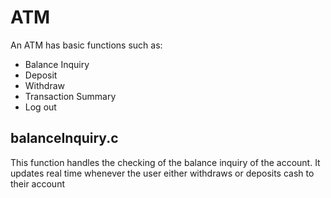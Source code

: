 <h1>ATM</h1>

<p>
  An ATM has basic functions such as:<br>
  <ul>
    <li>Balance Inquiry</li>
    <li>Deposit</li>
    <li>Withdraw</li>
    <li>Transaction Summary</li>
    <li>Log out</li>
  </ul>
</p>

<h2>balanceInquiry.c</h2>
<p>
  This function handles the checking of the balance inquiry of the account. It updates real time whenever the user either withdraws or deposits cash to their account 
</p>
